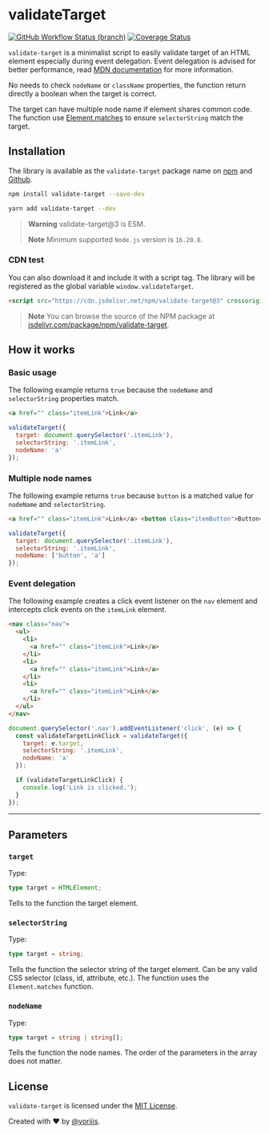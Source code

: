 # validateTarget

[![GitHub Workflow Status (branch)](https://img.shields.io/github/actions/workflow/status/yoriiis/validate-target/build.yml?branch=main&style=for-the-badge)](https://github.com/yoriiis/validate-target/actions/workflows/build.yml) [![Coverage Status](https://img.shields.io/coveralls/github/yoriiis/validate-target?style=for-the-badge)](https://coveralls.io/github/yoriiis/validate-target?branch=main)

`validate-target` is a minimalist script to easily validate target of an HTML element especially during event delegation. Event delegation is advised for better performance, read [MDN documentation](https://developer.mozilla.org/en-US/docs/Learn/JavaScript/Building_blocks/Events#Event_delegation) for more information.

No needs to check `nodeName` or `className` properties, the function return directly a boolean when the target is correct.

The target can have multiple node name if element shares common code. The function use [Element.matches](https://developer.mozilla.org/fr/docs/Web/API/Element/matches) to ensure `selectorString` match the target.

## Installation

The library is available as the `validate-target` package name on [npm](https://www.npmjs.com/package/validate-target) and [Github](https://github.com/yoriiis/validate-target).

```bash
npm install validate-target --save-dev
```

```bash
yarn add validate-target --dev
```

> **Warning** validate-target@3 is ESM.
>
> **Note** Minimum supported `Node.js` version is `16.20.0`.

### CDN test

You can also download it and include it with a script tag. The library will be registered as the global variable `window.validateTarget`.

```html
<script src="https://cdn.jsdelivr.net/npm/validate-target@3" crossorigin></script>
```

> **Note** You can browse the source of the NPM package at [jsdelivr.com/package/npm/validate-target](https://www.jsdelivr.com/package/npm/validate-target).

## How it works

### Basic usage

The following example returns `true` because the `nodeName` and `selectorString` properties match.

```html
<a href="" class="itemLink">Link</a>
```

```js
validateTarget({
  target: document.querySelector('.itemLink'),
  selectorString: '.itemLink',
  nodeName: 'a'
});
```

### Multiple node names

The following example returns `true` because `button` is a matched value for `nodeName` and `selectorString`.

```html
<a href="" class="itemLink">Link</a> <button class="itemButton">Button</button>
```

```js
validateTarget({
  target: document.querySelector('.itemLink'),
  selectorString: '.itemLink',
  nodeName: ['button', 'a']
});
```

### Event delegation

The following example creates a click event listener on the `nav` element and intercepts click events on the `itemLink` element.

```html
<nav class="nav">
  <ul>
    <li>
      <a href="" class="itemLink">Link</a>
    </li>
    <li>
      <a href="" class="itemLink">Link</a>
    </li>
    <li>
      <a href="" class="itemLink">Link</a>
    </li>
  </ul>
</nav>
```

```js
document.querySelector('.nav').addEventListener('click', (e) => {
  const validateTargetLinkClick = validateTarget({
    target: e.target,
    selectorString: '.itemLink',
    nodeName: 'a'
  });

  if (validateTargetLinkClick) {
    console.log('Link is clicked.');
  }
});
```

---

## Parameters

### `target`

Type:

```ts
type target = HTMLElement;
```

Tells to the function the target element.

### `selectorString`

Type:

```ts
type target = string;
```

Tells the function the selector string of the target element. Can be any valid CSS selector (class, id, attribute, etc.). The function uses the `Element.matches` function.

### `nodeName`

Type:

```ts
type target = string | string[];
```

Tells the function the node names. The order of the parameters in the array does not matter.

## License

`validate-target` is licensed under the [MIT License](http://opensource.org/licenses/MIT).

Created with ♥ by [@yoriiis](http://github.com/yoriiis).
